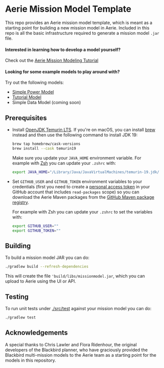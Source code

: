 # Aerie Mission Model Template

This repo provides an Aerie mission model template, which is meant as a starting point for building a new mission model in Aerie.
Included in this repo is all the basic infrastructure required to generate a mission model `.jar` file.

#### Interested in learning how to develop a model yourself?
Check out the [Aerie Mission Modeling Tutorial](https://nasa-ammos.github.io/aerie-docs/tutorials/mission-modeling/introduction/)

#### Looking for some example models to play around with?
Try out the following models:
- [Simple Power Model](https://github.com/NASA-AMMOS/aerie-simple-model-power)
- [Tutorial Model](https://github.com/NASA-AMMOS/aerie-modeling-tutorial)
- Simple Data Model (coming soon)


## Prerequisites

- Install [OpenJDK Temurin LTS](https://adoptium.net/temurin/releases/?version=19). If you're on macOS, you can install [brew](https://brew.sh/) instead and then use the following command to install JDK 19:

  ```sh
  brew tap homebrew/cask-versions
  brew install --cask temurin19
  ```

  Make sure you update your `JAVA_HOME` environment variable. For example with [Zsh](https://www.zsh.org/) you can update your `.zshrc` with:

  ```sh
  export JAVA_HOME="/Library/Java/JavaVirtualMachines/temurin-19.jdk/Contents/Home"
  ```

- Set `GITHUB_USER` and `GITHUB_TOKEN` environment variables to your credentials (first you need to create a [personal access token](https://docs.github.com/en/authentication/keeping-your-account-and-data-secure/managing-your-personal-access-tokens#creating-a-personal-access-token-classic) in your GitHub account that includes `read-packages` scope) so you can download the Aerie Maven packages from the [GitHub Maven package registry](https://docs.github.com/en/packages/working-with-a-github-packages-registry/working-with-the-apache-maven-registry).

  For example with Zsh you can update your `.zshrc` to set the variables with:

  ```sh
  export GITHUB_USER=""
  export GITHUB_TOKEN=""
  ```

## Building

To build a mission model JAR you can do:

```sh
./gradlew build --refresh-dependencies
```

This will create the file `'build/libs/missionmodel.jar`, which you can upload to Aerie using the UI or API.

<!-- If you want to just try the model without building it yourself you can [download it here](./missionmodel.jar). -->

## Testing

To run unit tests under [./src/test](./src/test) against your mission model you can do:

```sh
./gradlew test
```

## Acknowledgements 

A special thanks to Chris Lawler and Flora Ridenhour, the original developers of the Blackbird planner, who have graciously provided the Blackbird multi-mission models to the Aerie team as a starting point for the models in this repository.   

